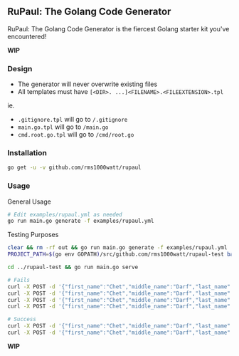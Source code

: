 ## RuPaul: The Golang Code Generator

RuPaul: The Golang Code Generator is the fiercest Golang starter kit you've encountered!

**WIP**

### Design

- The generator will never overwrite existing files
- All templates must have `[<DIR>. ...]<FILENAME>.<FILEEXTENSION>.tpl`

ie.

- `.gitignore.tpl` will go to `/.gitignore`
- `main.go.tpl` will go to `/main.go`
- `cmd.root.go.tpl` will go to `/cmd/root.go`

### Installation

```sh
go get -u -v github.com/rms1000watt/rupaul
```

### Usage

General Usage

```sh
# Edit examples/rupaul.yml as needed
go run main.go generate -f examples/rupaul.yml
```

Testing Purposes

```sh
clear && rm -rf out && go run main.go generate -f examples/rupaul.yml
PROJECT_PATH=$(go env GOPATH)/src/github.com/rms1000watt/rupaul-test bash -c 'rm -rf $PROJECT_PATH && mkdir $PROJECT_PATH && cp -r out/* $PROJECT_PATH'

cd ../rupaul-test && go run main.go serve

# Fails
curl -X POST -d '{"first_name":"Chet","middle_name":"Darf","last_name":"Star"}' localhost:8080/person
curl -X POST -d '{"first_name":"Chet","middle_name":"Darf","last_name":"Star","age":33}' localhost:8080/person
curl -X POST -d '{"first_name":"Chet","middle_name":"Darf","last_name":"Star","age":33,"account":123.123}' localhost:8080/person
curl -X POST -d '{"first_name":"Chet","middle_name":"Darf","last_name":"StarStarStarStarStarStarStarStarStarStarStarStarStar","age":33,"account":123.123,"password":"pASSword"}' localhost:8080/person

# Success
curl -X POST -d '{"first_name":"Chet","middle_name":"Darf","last_name":"Star","age":33,"account":123.123,"password":"pASSword"}' localhost:8080/person
curl -X POST -d '{"first_name":"Chet","middle_name":"Darf","last_name":"Star","age":33,"account":123.123,"password":"pASSword","gossip":"hello world"}' localhost:8080/person
```

**WIP**